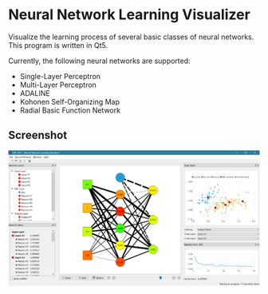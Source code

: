 # Neural Network Learning Visualizer

Visualize the learning process of several basic classes of neural networks. This program is written in Qt5.

Currently, the following neural networks are supported:
 * Single-Layer Perceptron
 * Multi-Layer Perceptron
 * ADALINE
 * Kohonen Self-Organizing Map
 * Radial Basic Function Network
 
## Screenshot

![alt text](doc/NNLV.png)
